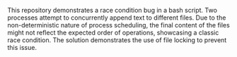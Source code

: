 This repository demonstrates a race condition bug in a bash script. Two processes attempt to concurrently append text to different files. Due to the non-deterministic nature of process scheduling, the final content of the files might not reflect the expected order of operations, showcasing a classic race condition. The solution demonstrates the use of file locking to prevent this issue.
